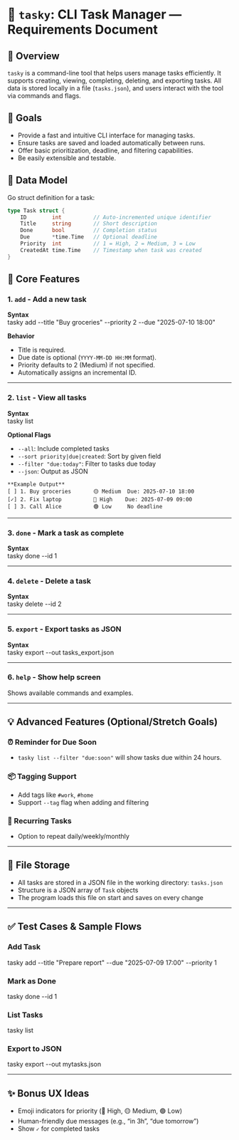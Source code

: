 # 📝 `tasky`: CLI Task Manager — Requirements Document

## 📌 Overview

`tasky` is a command-line tool that helps users manage tasks efficiently. It supports creating, viewing, completing, deleting, and exporting tasks. All data is stored locally in a file (`tasks.json`), and users interact with the tool via commands and flags.

## 🎯 Goals

- Provide a fast and intuitive CLI interface for managing tasks.
- Ensure tasks are saved and loaded automatically between runs.
- Offer basic prioritization, deadline, and filtering capabilities.
- Be easily extensible and testable.

## 📂 Data Model

Go struct definition for a task:
```go
type Task struct {  
    ID        int          // Auto-incremented unique identifier  
    Title     string       // Short description  
    Done      bool         // Completion status  
    Due       *time.Time   // Optional deadline  
    Priority  int          // 1 = High, 2 = Medium, 3 = Low  
    CreatedAt time.Time    // Timestamp when task was created  
}
```

## 🔧 Core Features

### 1. `add` - Add a new task

**Syntax**  
tasky add --title "Buy groceries" --priority 2 --due "2025-07-10 18:00"

**Behavior**
- Title is required.
- Due date is optional (`YYYY-MM-DD HH:MM` format).
- Priority defaults to 2 (Medium) if not specified.
- Automatically assigns an incremental ID.

---

### 2. `list` - View all tasks

**Syntax**  
tasky list

**Optional Flags**
- `--all`: Include completed tasks
- `--sort priority|due|created`: Sort by given field
- `--filter "due:today"`: Filter to tasks due today
- `--json`: Output as JSON

```
**Example Output**  
[ ] 1. Buy groceries       🟡 Medium  Due: 2025-07-10 18:00  
[✓] 2. Fix laptop          🔴 High    Due: 2025-07-09 09:00  
[ ] 3. Call Alice          🟢 Low     No deadline
```
---

### 3. `done` - Mark a task as complete

**Syntax**  
tasky done --id 1

---

### 4. `delete` - Delete a task

**Syntax**  
tasky delete --id 2

---

### 5. `export` - Export tasks as JSON

**Syntax**  
tasky export --out tasks_export.json

---

### 6. `help` - Show help screen

Shows available commands and examples.

---

## 💡 Advanced Features (Optional/Stretch Goals)

### ⏰ Reminder for Due Soon
- `tasky list --filter "due:soon"` will show tasks due within 24 hours.

### 📦 Tagging Support
- Add tags like `#work`, `#home`
- Support `--tag` flag when adding and filtering

### 🔄 Recurring Tasks
- Option to repeat daily/weekly/monthly

---

## 💾 File Storage

- All tasks are stored in a JSON file in the working directory: `tasks.json`
- Structure is a JSON array of `Task` objects
- The program loads this file on start and saves on every change

---

## ✅ Test Cases & Sample Flows

### Add Task
tasky add --title "Prepare report" --due "2025-07-09 17:00" --priority 1

### Mark as Done
tasky done --id 1

### List Tasks
tasky list

### Export to JSON
tasky export --out mytasks.json

---

## ✨ Bonus UX Ideas
- Emoji indicators for priority (🔴 High, 🟡 Medium, 🟢 Low)
- Human-friendly due messages (e.g., “in 3h”, “due tomorrow”)
- Show `✓` for completed tasks
